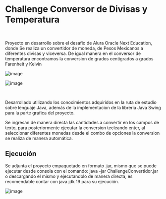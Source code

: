 # Challenge Conversor de Divisas y Temperatura
<br>
<p>Proyecto en desarrollo sobre el desafio de Alura Oracle Next Education, donde
Se realiza un convertidor de moneda, de Pesos Mexicanos a diferentes divisas y viceversa. 
De igual manera en el conversor de temperatura encontramos la conversion de grados centigrados a grados Farenheit y Kelvin
</p>

![image](https://github.com/MiguelFOlivar/ChallengeConversor/assets/91326484/3b664f13-47d6-40af-835d-aa578409e62e)

![image](https://github.com/MiguelFOlivar/ChallengeConversor/assets/91326484/f4f4344f-2415-45de-a1cb-84630e1e1146)

<br>
<p>Desarrollado utilizando los conocimientos adquiridos en la ruta de estudio sobre lenguaje Java,
además de la implementacion de la libreria Java Swing para la parte grafica del proyecto.</p>
Se ingresan de manera directa las cantidades a convertir en los campos de texto, para posteriormente ejecutar la conversion
tecleando enter, al seleccionar diferentes monedas desde el combo de opciones la conversion se realiza de manera automática.
<p>
  <h2>Ejecución</h2>
<p> 
Se adjunta el proyecto empaquetado en formato .jar, mismo que se puede ejecutar desde consola con el comando: 
java -jar ChallengeConvertidor.jar o descargando el mismo y ejecutandolo de manera directa, es recomendable contar con java jdk 19
para su ejecución.

![image](https://github.com/MiguelFOlivar/ChallengeConversor/assets/91326484/d8e06439-6720-4704-b29a-c6e95a15746e)
</p>
